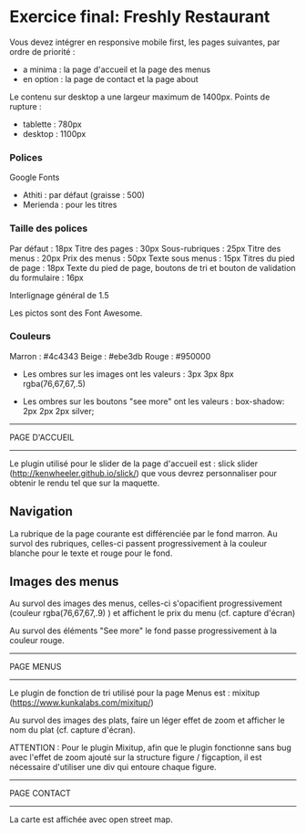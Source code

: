 # Exercice final: Freshly Restaurant

Vous devez intégrer en responsive mobile first, les pages suivantes, par ordre de priorité :
- a minima : la page d'accueil et la page des menus
- en option : la page de contact et la page about

Le contenu sur desktop a une largeur maximum de 1400px.
Points de rupture :
- tablette : 780px
- desktop : 1100px

### Polices

Google Fonts
- Athiti : par défaut (graisse : 500)
- Merienda : pour les titres

### Taille des polices

Par défaut : 18px
Titre des pages : 30px
Sous-rubriques : 25px
Titre des menus : 20px
Prix des menus : 50px
Texte sous menus : 15px
Titres du pied de page : 18px
Texte du pied de page, boutons de tri et bouton de validation du formulaire : 16px

Interlignage général de 1.5

Les pictos sont des Font Awesome.

### Couleurs

Marron : #4c4343
Beige : #ebe3db
Rouge : #950000

- Les ombres sur les images ont les valeurs : 3px 3px 8px rgba(76,67,67,.5)

- Les ombres sur les boutons "see more" ont les valeurs : box-shadow: 2px 2px 2px silver;

****************
 PAGE D'ACCUEIL
****************

Le plugin utilisé pour le slider de la page d'accueil est : slick slider (http://kenwheeler.github.io/slick/) que vous devrez personnaliser pour obtenir le rendu tel que sur la maquette.

Navigation
-----------
La rubrique de la page courante est différenciée par le fond marron.
Au survol des rubriques, celles-ci passent progressivement à la couleur blanche pour le texte et rouge pour le fond.

Images des menus
----------------
Au survol des images des menus, celles-ci s'opacifient progressivement (couleur rgba(76,67,67,.9) ) et affichent le prix du menu (cf. capture d'écran)

Au survol des éléments "See more" le fond passe progressivement à la couleur rouge.

************
 PAGE MENUS
************

Le plugin de fonction de tri utilisé pour la page Menus est : mixitup (https://www.kunkalabs.com/mixitup/)

Au survol des images des plats, faire un léger effet de zoom et afficher le nom du plat (cf. capture d'écran).

ATTENTION : Pour le plugin Mixitup, afin que le plugin fonctionne sans bug avec l'effet de zoom ajouté sur la structure figure / figcaption, il est nécessaire d'utiliser une div qui entoure chaque figure.

**************
 PAGE CONTACT
**************

La carte est affichée avec open street map.

